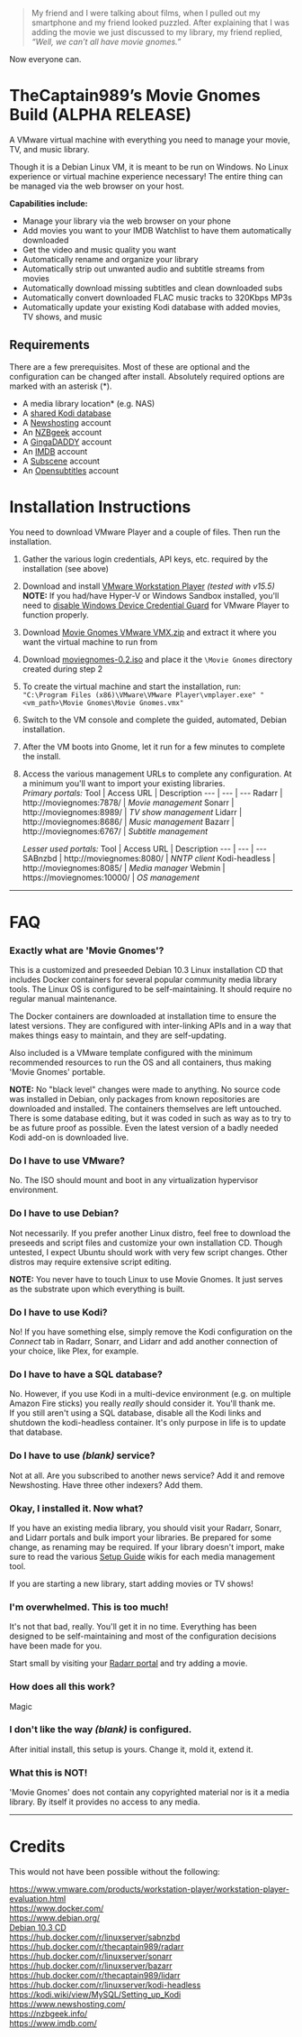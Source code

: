 >My friend and I were talking about films, when I pulled out my smartphone and my friend looked puzzled.
After explaining that I was adding the movie we just discussed to my library, my friend replied, _“Well, we can’t
all have movie gnomes.”_

Now everyone can.

# TheCaptain989’s Movie Gnomes Build **(ALPHA RELEASE)**
A VMware virtual machine with everything you need to manage your movie, TV, and music library.

Though it is a Debian Linux VM, it is meant to be run on Windows.  No Linux experience or virtual machine experience necessary!
The entire thing can be managed via the web browser on your host.

__Capabilities include:__
  - Manage your library via the web browser on your phone
  - Add movies you want to your IMDB Watchlist to have them automatically downloaded
  - Get the video and music quality you want
  - Automatically rename and organize your library
  - Automatically strip out unwanted audio and subtitle streams from movies
  - Automatically download missing subtitles and clean downloaded subs
  - Automatically convert downloaded FLAC music tracks to 320Kbps MP3s
  - Automatically update your existing Kodi database with added movies, TV shows, and music

## Requirements
There are a few prerequisites.  Most of these are optional and the configuration can be changed after install.  Absolutely
required options are marked with an asterisk (*).
  - A media library location* (e.g. NAS)
  - A [shared Kodi database](https://kodi.wiki/view/MySQL/Setting_up_Kodi)
  - A [Newshosting](https://www.newshosting.com/) account
  - An [NZBgeek](https://nzbgeek.info/) account
  - A [GingaDADDY](https://www.gingadaddy.com/) account
  - An [IMDB](https://www.imdb.com/) account
  - A [Subscene](https://subscene.com/) account
  - An [Opensubtitles](https://www.opensubtitles.org/) account

# Installation Instructions
You need to download VMware Player and a couple of files.  Then run the installation.

1. Gather the various login credentials, API keys, etc. required by the installation (see above)
1. Download and install [VMware Workstation Player](https://www.vmware.com/go/getplayer-win) *(tested with v15.5)*  
**NOTE:** If you had/have Hyper-V or Windows Sandbox installed, you'll need to
[disable Windows Device Credential Guard](https://communities.vmware.com/thread/604906 "VMware community page")
for VMware Player to function properly.
1. Download [Movie Gnomes VMware VMX.zip](https://github.com/TheCaptain989/moviegnomes/releases/download/v0.2/Movie.Gnomes.VMware.VMX.zip) and extract it where you want the
virtual machine to run from
1. Download [moviegnomes-0.2.iso](https://github.com/TheCaptain989/moviegnomes/releases/download/v0.2/moviegnomes-0.2.iso) and place it the `\Movie Gnomes` directory created during step 2
1. To create the virtual machine and start the installation, run:  
`"C:\Program Files (x86)\VMware\VMware Player\vmplayer.exe" "<vm_path>\Movie Gnomes\Movie Gnomes.vmx"`
1. Switch to the VM console and complete the guided, automated, Debian installation.
1. After the VM boots into Gnome, let it run for a few minutes to complete the install.
1. Access the various management URLs to complete any configuration.  At a minimum you'll want to import your existing libraries.  
    *Primary portals:*
    Tool | Access URL | Description
    --- | --- | ---
    Radarr | http://moviegnomes:7878/ | *Movie management*
    Sonarr | http://moviegnomes:8989/ | *TV show management*
    Lidarr | http://moviegnomes:8686/ | *Music management*
    Bazarr | http://moviegnomes:6767/ | *Subtitle management*

    *Lesser used portals:*
    Tool | Access URL | Description
    --- | --- | ---
    SABnzbd | http://moviegnomes:8080/ | *NNTP client*
    Kodi-headless | http://moviegnomes:8085/ | *Media manager*
    Webmin | https://moviegnomes:10000/ | *OS management*

---
# FAQ
### Exactly what are 'Movie Gnomes'?
This is a customized and preseeded Debian 10.3 Linux installation CD that includes Docker containers for several popular community
media library tools. The Linux OS is configured to be self-maintaining.  It should require no regular manual maintenance.

The Docker containers are downloaded at installation time to ensure the latest versions. They are configured with inter-linking
APIs and in a way that makes things easy to maintain, and they are self-updating.

Also included is a VMware template configured with the minimum recommended resources to run the OS and all containers, thus
making 'Movie Gnomes' portable.

**NOTE:** No "black level" changes were made to anything.  No source code was installed in Debian, only packages from known
repositories are downloaded and installed.  The containers themselves are left untouched.  There is some database editing, but
it was coded in such as way as to try to be as future proof as possible.  Even the latest version of a badly needed Kodi add-on
is downloaded live.

### Do I have to use VMware?
No. The ISO should mount and boot in any virtualization hypervisor environment.

### Do I have to use Debian?
Not necessarily.  If you prefer another Linux distro, feel free to download the preseeds and script files and customize your own
installation CD.  Though untested, I expect Ubuntu should work with very few script changes.  Other distros may require extensive
script editing.

**NOTE:** You never have to touch Linux to use Movie Gnomes. It just serves as the substrate upon which everything is built.

### Do I have to use Kodi?
No! If you have something else, simply remove the Kodi configuration on the *Connect* tab in Radarr, Sonarr, and Lidarr and add
another connection of your choice, like Plex, for example.

### Do I have to have a SQL database?
No. However, if you use Kodi in a multi-device environment (e.g. on multiple Amazon Fire sticks) you really *really* should consider
it. You'll thank me.  
If you still aren't using a SQL database, disable all the Kodi links and shutdown the kodi-headless container. It's only
purpose in life is to update that database.

### Do I have to use *(blank)* service?
Not at all. Are you subscribed to another news service? Add it and remove Newshosting. Have three other indexers? Add them.

### Okay, I installed it.  Now what?
If you have an existing media library, you should visit your Radarr, Sonarr, and Lidarr portals and bulk import your libraries.
Be prepared for some change, as renaming may be required.  If your library doesn't import, make sure to read the various
[Setup Guide](https://github.com/Radarr/Radarr/wiki/Setup-Guide#folder-structure-and-root-folders
"Radarr Setup Guide - Folder Structure and Root Folders") wikis for each media management tool.

If you are starting a new library, start adding movies or TV shows!

### I'm overwhelmed. This is too much!
It's not that bad, really.  You'll get it in no time.  Everything has been designed to be self-maintaining and most of the
configuration decisions have been made for you.

Start small by visiting your [Radarr portal](http://moviegnomes:7878/) and try adding a movie.

### How does all this work?
Magic

### I don't like the way *(blank)* is configured.
After initial install, this setup is yours. Change it, mold it, extend it.

### What this is NOT!
'Movie Gnomes' does not contain any copyrighted material nor is it a media library. By itself it provides no access to any media.

---
# Credits
This would not have been possible without the following:

https://www.vmware.com/products/workstation-player/workstation-player-evaluation.html  
https://www.docker.com/  
https://www.debian.org/  
[Debian 10.3 CD](https://cdimage.debian.org/debian-cd/current/amd64/iso-cd/debian-10.3.0-amd64-netinst.iso)  
https://hub.docker.com/r/linuxserver/sabnzbd  
https://hub.docker.com/r/thecaptain989/radarr  
https://hub.docker.com/r/linuxserver/sonarr  
https://hub.docker.com/r/linuxserver/bazarr  
https://hub.docker.com/r/thecaptain989/lidarr  
https://hub.docker.com/r/linuxserver/kodi-headless  
https://kodi.wiki/view/MySQL/Setting_up_Kodi  
https://www.newshosting.com/  
https://nzbgeek.info/  
https://www.imdb.com/  
